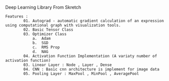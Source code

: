 Deep Learning Library From Skretch

    Features :
            01. Autograd - automatic gradient calculation of an expression using computational graph with visualization tools.
            02. Basic Tensor Class
            03. Optimizer Class
                a.  Adam
                b.  SGD
                c.  RMS Prop
                d.  NAG
            04. Activation Function Implementation (A variaty number of activation function)
            03. Linear Layer : Node , Layer , Dense
            04. CNN : Basic cnn architecture is implement for image data
            05. Pooling Layer : MaxPool , MinPool , AveragePool

